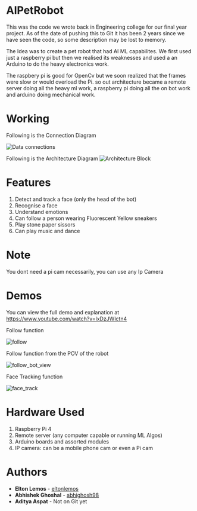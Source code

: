 # AIPetRobot
This was the code we wrote back in Engineering college for our final year project. As of the date of pushing this to Git it has been 2 years since we have seen the code, so some description may be lost to memory.

The Idea was to create a pet robot that had AI ML capabilites. We first used just a raspberry  pi but then we realised its weaknesses and used a an Arduino to do the heavy electronics work.

The raspbery pi is good for OpenCv but we soon realized that the frames were slow or would overload the Pi. so out architecture became a remote server doing all the heavy ml work, a raspberry pi doing all the on bot work and arduino doing mechanical work.

# Working

Following is the Connection Diagram

![Data connections](https://user-images.githubusercontent.com/61613837/160155450-33876a80-1a64-42f1-a62f-7efb6bfac962.png)


Following is the Architecture Diagram
![Architecture Block](https://user-images.githubusercontent.com/61613837/160155640-6d58a3ee-d64b-4f15-aa79-bcf811c5c516.png)

# Features
1) Detect and track a face (only the head of the bot)
2) Recognise a face
3) Understand emotions
4) Can follow a person wearing Fluorescent Yellow sneakers
5) Play stone paper sissors
6) Can play music and dance

# Note
You dont need a pi cam necessarily, you can use any Ip Camera

# Demos
You can view the full demo and explanation at https://www.youtube.com/watch?v=lxDzJWlctn4

Follow function

![follow](https://github.com/user-attachments/assets/c4754535-6586-4c56-a3d1-01d5d884b05d)

Follow function from the POV of the robot

![follow_bot_view](https://github.com/user-attachments/assets/805d121b-8805-428d-97ce-728398c869fa)

Face Tracking function

![face_track](https://github.com/user-attachments/assets/cdc06b3f-073b-4021-8c45-e50a70205c25)

# Hardware Used
1) Raspberry Pi 4
2) Remote server (any computer capable or running ML Algos)
3) Arduino boards and assorted modules
4) IP camera: can be a mobile phone cam or even a Pi cam

# Authors
* **Elton Lemos** - [eltonlemos](https://github.com/eltonlemos)
* **Abhishek Ghoshal** - [abhighosh98](https://github.com/abhighosh98)
* **Aditya Aspat** - Not on Git yet

